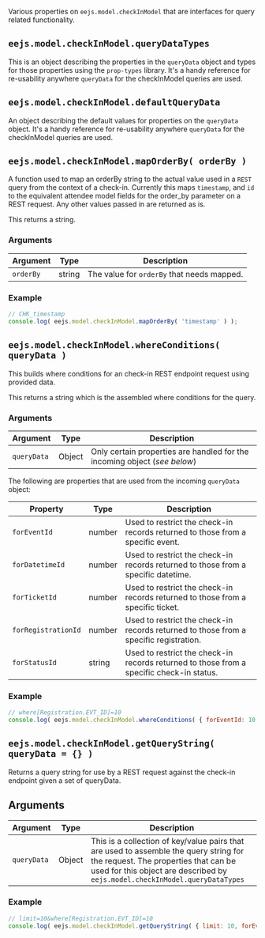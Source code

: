 Various properties on `eejs.model.checkInModel` that are interfaces for query related functionality.

## `eejs.model.checkInModel.queryDataTypes`

This is an object describing the properties in the `queryData` object and types for those properties using the `prop-types` library. It's a handy reference for re-usability anywhere `queryData` for the checkInModel queries are used.

## `eejs.model.checkInModel.defaultQueryData`

An object describing the default values for properties on the `queryData` object.  It's a handy reference for re-usability anywhere `queryData` for the checkInModel queries are used.

## `eejs.model.checkInModel.mapOrderBy( orderBy )`

A function used to map an orderBy string to the actual value used in a `REST` query from the context of a check-in.  Currently this maps `timestamp`,  and `id` to the equivalent attendee model fields for the order_by parameter on a REST request.  Any other values passed in are returned as is.

This returns a string.

### Arguments

| Argument  | Type   | Description                               |
| --------- | ------ | ------------------------------------------|
| `orderBy` | string | The value for `orderBy` that needs mapped.|

### Example

```js
// CHK_timestamp
console.log( eejs.model.checkInModel.mapOrderBy( 'timestamp' ) );
```

## `eejs.model.checkInModel.whereConditions( queryData )`

This builds where conditions for an check-in REST endpoint request using provided data.  

This returns a string which is the assembled where conditions for the query.

### Arguments

| Argument    | Type   | Description                                                              |
| ----------- | ------ | -------------------------------------------------------------------------|
| `queryData` | Object | Only certain properties are handled for the incoming object (*see below*)|

The following are properties that are used from the incoming `queryData` object:

| Property            | Type    | Description                                                                             |
| ------------------- | ------- | ----------------------------------------------------------------------------------------|
| `forEventId`        | number  | Used to restrict the check-in records returned to those from a specific event.          |
| `forDatetimeId`     | number  | Used to restrict the check-in records returned to those from a specific datetime.       |
| `forTicketId`       | number  | Used to restrict the check-in records returned to those from a specific ticket.         |
| `forRegistrationId` | number  | Used to restrict the check-in records returned to those from a specific registration.   |
| `forStatusId`       | string  | Used to restrict the check-in records returned to those from a specific check-in status.|

### Example

```js
// where[Registration.EVT_ID]=10
console.log( eejs.model.checkInModel.whereConditions( { forEventId: 10 } ) );
```

## `eejs.model.checkInModel.getQueryString( queryData = {} )`

Returns a query string for use by a REST request against the check-in endpoint given a set of queryData.

## Arguments

| Argument    | Type   | Description                                                                                                                                                                                                    |
| ----------- | ------ | ---------------------------------------------------------------------------------------------------------------------------------------------------------------------------------------------------------------|
| `queryData` | Object | This is a collection of key/value pairs that are used to assemble the query string for the request.  The properties that can be used for this object are described by `eejs.model.checkInModel.queryDataTypes`|

### Example

```js
// limit=10&where[Registration.EVT_ID]=10
console.log( eejs.model.checkInModel.getQueryString( { limit: 10, forEventId: 10 } ) );
```